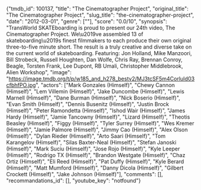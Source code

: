 {"tmdb_id": 100137, "title": "The Cinematographer Project", "original_title": "The Cinematographer Project", "slug_title": "the-cinematographer-project", "date": "2012-03-01", "genre": [""], "score": "0.0/10", "synopsis": "TransWorld SKATEboarding is proud to present our 24th video, The Cinematographer Project. We\u2019ve assembled 13 of skateboarding\u2019s finest filmmakers to each produce their own original three-to-five minute short. The result is a truly creative and diverse take on the current world of skateboarding. Featuring: Jon Holland, Mike Manzoori, Bill Strobeck, Russell Houghten, Dan Wolfe, Chris Ray, Brennan Conroy, Beagle, Torsten Frank, Lee Dupont, RB Umali, Christopher Middlebrook, Alien Workshop", "image": "https://image.tmdb.org/t/p/w185_and_h278_bestv2/MJ3tcSF5m4CorluId03cfbhfPO.jpg", "actors": ["Mark Gonzales (Himself)", "Chewy Cannon (Himself)", "Lem Villemin (Himself)", "Jake Duncombe (Himself)", "Lewis Marnell (Himself)", "Dane Burman (Himself)", "Nick Boserio (Himself)", "Evan Smith (Himself)", "Dennis Busenitz (Himself)", "Justin Brock (Himself)", "Peter Ramondetta (Himself)", "Ishod Wair (Himself)", "James Hardy (Himself)", "Jamie Tancowny (Himself)", "Lizard (Himself)", "Theotis Beasley (Himself)", "Figgy (Himself)", "Tyler Surrey (Himself)", "Wes Kremer (Himself)", "Jamie Palmore (Himself)", "Jimmy Cao (Himself)", "Alex Olson (Himself)", "Dylan Rieder (Himself)", "Arto Saari (Himself)", "Tom Karangelov (Himself)", "Silas Baxter-Neal (Himself)", "Stefan Janoski (Himself)", "Mark Suciu (Himself)", "Jose Rojo (Himself)", "Kyle Leeper (Himself)", "Rodrigo TX (Himself)", "Brandon Westgate (Himself)", "Chaz Ortiz (Himself)", "Eli Reed (Himself)", "Pat Duffy (Himself)", "Kyle Berard (Himself)", "Matt Mumford (Himself)", "Danny Dicola (Himself)", "Gilbert Crockett (Himself)", "Jake Johnson (Himself)"], "comments": [], "recommandations_id": [], "youtube_key": "notfound"}